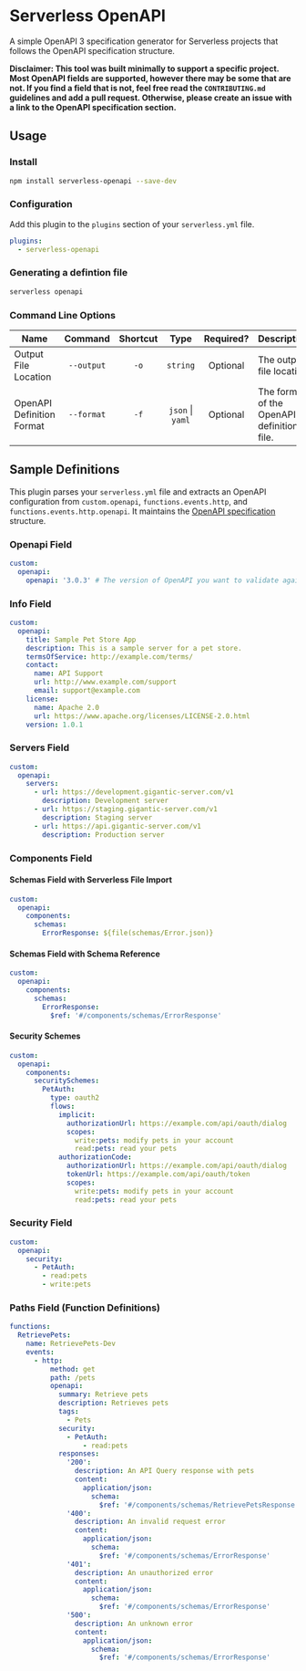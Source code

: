 # Serverless OpenAPI
A simple OpenAPI 3 specification generator for Serverless projects that follows the OpenAPI specification structure.

**Disclaimer: This tool was built minimally to support a specific project. Most OpenAPI fields are supported, however there may be some that are not. If you find a field that is not, feel free read the `CONTRIBUTING.md` guidelines and add a pull request. Otherwise, please create an issue with a link to the OpenAPI specification section.**

## Usage

### Install
```bash
npm install serverless-openapi --save-dev
```

### Configuration
Add this plugin to the `plugins` section of your `serverless.yml` file.
```yaml
plugins:
  - serverless-openapi
```

### Generating a defintion file
```bash
serverless openapi
```

### Command Line Options

| Name        | Command  | Shortcut | Type        | Required? | Description                                | Default     |
|-------------|:----------:|:----------:|:-------------:|:-----------:|--------------------------------------------|:-------------:|
| Output File Location | `--output` | `-o`       | `string`      | Optional  | The output file location                   | `openapi.yml` |
| OpenAPI Definition Format      | `--format` | `-f`       | `json` \| `yaml` | Optional  | The format of the OpenAPI definition file. | `yaml`        |


## Sample Definitions
This plugin parses your `serverless.yml` file and extracts an OpenAPI configuration from `custom.openapi`, `functions.events.http`, and `functions.events.http.openapi`. It maintains the [OpenAPI specification](https://swagger.io/specification/) structure.

### Openapi Field
```yaml
custom:
  openapi:
    openapi: '3.0.3' # The version of OpenAPI you want to validate against
```

### Info Field
```yaml
custom:
  openapi:
    title: Sample Pet Store App
    description: This is a sample server for a pet store.
    termsOfService: http://example.com/terms/
    contact:
      name: API Support
      url: http://www.example.com/support
      email: support@example.com
    license:
      name: Apache 2.0
      url: https://www.apache.org/licenses/LICENSE-2.0.html
    version: 1.0.1
```

### Servers Field
```yaml
custom:
  openapi:
    servers:
      - url: https://development.gigantic-server.com/v1
        description: Development server
      - url: https://staging.gigantic-server.com/v1
        description: Staging server
      - url: https://api.gigantic-server.com/v1
        description: Production server
```

### Components Field

#### Schemas Field with Serverless File Import
```yaml
custom:
  openapi:
    components:
      schemas:
        ErrorResponse: ${file(schemas/Error.json)}
```
#### Schemas Field with Schema Reference
```yaml
custom:
  openapi:
    components:
      schemas:
        ErrorResponse: 
          $ref: '#/components/schemas/ErrorResponse'
```

#### Security Schemes
```yaml
custom:
  openapi:
    components:
      securitySchemes:
        PetAuth:
          type: oauth2
          flows: 
            implicit:
              authorizationUrl: https://example.com/api/oauth/dialog
              scopes:
                write:pets: modify pets in your account
                read:pets: read your pets
            authorizationCode:
              authorizationUrl: https://example.com/api/oauth/dialog
              tokenUrl: https://example.com/api/oauth/token
              scopes:
                write:pets: modify pets in your account
                read:pets: read your pets 
```

### Security Field
```yaml
custom:
  openapi:
    security:
      - PetAuth:
        - read:pets
        - write:pets
```
### Paths Field (Function Definitions)
```yaml
functions:
  RetrievePets:
    name: RetrievePets-Dev
    events:
      - http:
          method: get
          path: /pets
          openapi:
            summary: Retrieve pets
            description: Retrieves pets
            tags:
              - Pets
            security:
              - PetAuth:
                  - read:pets
            responses:
              '200':
                description: An API Query response with pets
                content:
                  application/json:
                    schema:
                      $ref: '#/components/schemas/RetrievePetsResponse'
              '400':
                description: An invalid request error
                content:
                  application/json:
                    schema:
                      $ref: '#/components/schemas/ErrorResponse'
              '401':
                description: An unauthorized error
                content:
                  application/json:
                    schema:
                      $ref: '#/components/schemas/ErrorResponse'
              '500':
                description: An unknown error
                content:
                  application/json:
                    schema:
                      $ref: '#/components/schemas/ErrorResponse'
```